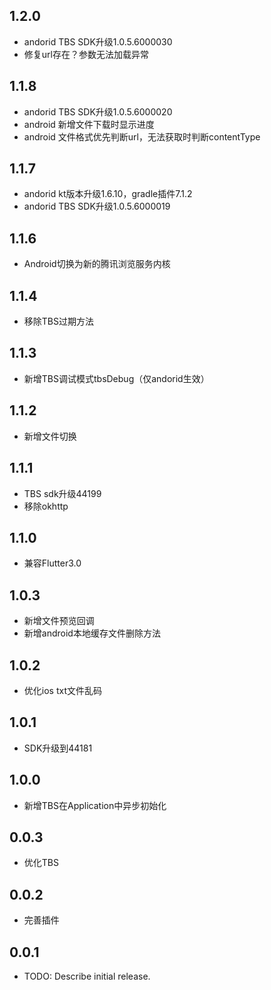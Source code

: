 ## 1.2.0
* andorid TBS SDK升级1.0.5.6000030
* 修复url存在？参数无法加载异常

## 1.1.8
* andorid TBS SDK升级1.0.5.6000020
* android 新增文件下载时显示进度
* android 文件格式优先判断url，无法获取时判断contentType

## 1.1.7
* andorid kt版本升级1.6.10，gradle插件7.1.2
* andorid TBS SDK升级1.0.5.6000019

## 1.1.6
* Android切换为新的腾讯浏览服务内核

## 1.1.4
* 移除TBS过期方法

## 1.1.3
* 新增TBS调试模式tbsDebug（仅andorid生效）

## 1.1.2
* 新增文件切换

## 1.1.1
* TBS sdk升级44199
* 移除okhttp

## 1.1.0
* 兼容Flutter3.0

## 1.0.3

* 新增文件预览回调
* 新增android本地缓存文件删除方法

## 1.0.2

* 优化ios txt文件乱码


## 1.0.1

* SDK升级到44181

## 1.0.0

* 新增TBS在Application中异步初始化

## 0.0.3

* 优化TBS

## 0.0.2

* 完善插件

## 0.0.1

* TODO: Describe initial release.

